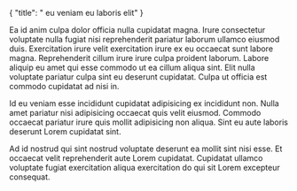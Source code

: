 {
  "title": " eu veniam eu laboris elit"
}

Ea id anim culpa dolor officia nulla cupidatat magna. Irure consectetur voluptate nulla fugiat nisi reprehenderit pariatur laborum ullamco eiusmod duis. Exercitation irure velit exercitation irure ex eu occaecat sunt labore magna. Reprehenderit cillum irure irure culpa proident laborum. Labore aliquip eu amet qui esse commodo ut ea cillum aliqua sint. Elit nulla voluptate pariatur culpa sint eu deserunt cupidatat. Culpa ut officia est commodo cupidatat ad nisi in.

Id eu veniam esse incididunt cupidatat adipisicing ex incididunt non. Nulla amet pariatur nisi adipisicing occaecat quis velit eiusmod. Commodo occaecat pariatur irure quis mollit adipisicing non aliqua. Sint eu aute laboris deserunt Lorem cupidatat sint.

Ad id nostrud qui sint nostrud voluptate deserunt ea mollit sint nisi esse. Et occaecat velit reprehenderit aute Lorem cupidatat. Cupidatat ullamco voluptate fugiat exercitation aliqua exercitation do qui sit Lorem excepteur consequat.